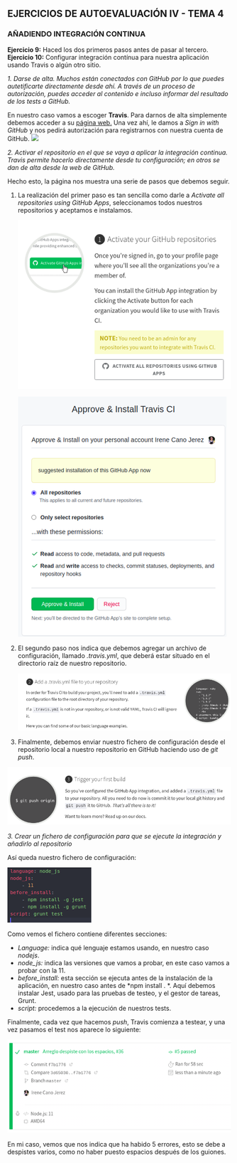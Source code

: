 ## EJERCICIOS DE AUTOEVALUACIÓN IV - TEMA 4

### AÑADIENDO INTEGRACIÓN CONTINUA

**Ejercicio 9:** Haced los dos primeros pasos antes de pasar al tercero.
**Ejercicio 10:** Configurar integración contínua para nuestra aplicación usando Travis o algún otro sitio.

*1. Darse de alta. Muchos están conectados con GitHub por lo que puedes autetificarte directamente desde ahí. A través de un proceso de autorización, puedes acceder al contenido e incluso informar del resultado de los tests a GitHub.*

En nuestro caso vamos a escoger **Travis**. Para darnos de alta simplemente debemos acceder a su [página web.](https://travis-ci.com/signin)
Una vez ahí, le damos a *Sign in with GitHub* y nos pedirá autorización para registrarnos con nuestra cuenta de GitHub.
![](imagenes/sign-in-travis)

*2. Activar el repositorio en el que se vaya a aplicar la integración continua. Travis permite hacerlo directamente desde tu configuración; en otros se dan de alta desde la web de GitHub.*

Hecho esto, la página nos muestra una serie de pasos que debemos seguir.
1. La realización del primer paso es tan sencilla como darle a *Activate all repositories using GitHub Apps*, seleccionamos todos nuestros repositorios y aceptamos e instalamos.

   ![](imagenes/primer-paso-travis.png)

   ![](imagenes/acaba-primer-paso.png)

2. El segundo paso nos indica que debemos agregar un archivo de configuración, llamado *.travis.yml*, que deberá estar situado en el directorio raíz de nuestro repositorio.

   ![](imagenes/segundo-paso-travis.png)


3. Finalmente, debemos enviar nuestro fichero de configuración desde el repositorio local a nuestro repositorio en GitHub haciendo uso de *git push*.

![](imagenes/tercer-paso-travis.png)

*3. Crear un fichero de configuración para que se ejecute la integración y añadirlo al repositorio*

Así queda nuestro fichero de configuración:

![](imagenes/ficheroTravis.png)

Como vemos el fichero contiene diferentes secciones:
- *Language:* indica qué lenguaje estamos usando, en nuestro caso *nodejs*.
- *node_js:* indica las versiones que vamos a probar, en este caso vamos a probar con la 11.
- *before_install:* esta sección se ejecuta antes de la instalación de la aplicación, en nuestro caso antes de *npm install . *. Aquí debemos instalar Jest, usado para las pruebas de testeo, y el gestor de tareas, Grunt.
- *script:* procedemos a la ejecución de nuestros tests.

Finalmente, cada vez que hacemos *push*, Travis comienza a testear, y una vez pasamos el test nos aparece lo siguiente:

![](imagenes/test-conseguido.png)

En mi caso, vemos que nos indica que ha habido 5 errores, esto se debe a despistes varios, como no haber puesto espacios después de los guiones.

